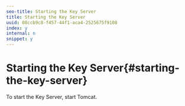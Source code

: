 ```yaml
---
seo-title: Starting the Key Server
title: Starting the Key Server
uuid: 08ccb9c8-f457-44f1-aca4-2525675f9108
index: y
internal: n
snippet: y
---
```


# Starting the Key Server{#starting-the-key-server}

To start the Key Server, start Tomcat. 
